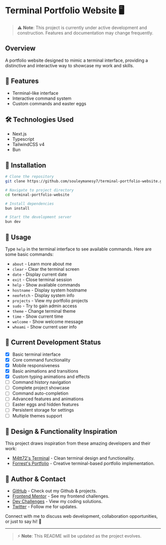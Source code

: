 # Terminal Portfolio Website 🖥️

> ⚠️ **Note**: This project is currently under active development and construction. Features and documentation may change frequently.

## Overview

A portfolio website designed to mimic a terminal interface, providing a distinctive and interactive way to showcase my work and skills.

## 🌟 Features

- Terminal-like interface
- Interactive command system
- Custom commands and easter eggs

## 🛠️ Technologies Used

- Next.js
- Typescript
- TailwindCSS v4
- Bun

## 🚀 Installation

```bash
# Clone the repository
git clone https://github.com/souleymanesy7/terminal-portfolio-website.git

# Navigate to project directory
cd terminal-portfolio-website

# Install dependencies
bun install

# Start the development server
bun dev
```

## 🎯 Usage

Type `help` in the terminal interface to see available commands. Here are some basic commands:

- `about` - Learn more about me
- `clear` - Clear the terminal screen
- `date` - Display current date
- `exit` - Close terminal session
- `help` - Show available commands
- `hostname` - Display system hostname
- `neofetch` - Display system info
- `projects` - View my portfolio projects
- `sudo` - Try to gain admin access
- `theme` - Change terminal theme
- `time` - Show current time
- `welcome` - Show welcome message
- `whoami` - Show current user info

## 🔄 Current Development Status

- [x] Basic terminal interface
- [x] Core command functionality
- [x] Mobile responsiveness
- [x] Basic animations and transitions
- [x] Custom typing animations and effects
- [ ] Command history navigation
- [ ] Complete project showcase
- [ ] Command auto-completion
- [ ] Advanced features and animations
- [ ] Easter eggs and hidden features
- [ ] Persistent storage for settings
- [ ] Multiple themes support

## 🎨 Design & Functionality Inspiration

This project draws inspiration from these amazing developers and their work:

- [M4tt72's Terminal](https://term.m4tt72.com/) - Clean terminal design and functionality.
- [Forrest's Portfolio](https://fkcodes.com/) - Creative terminal-based portfolio implementation.

## 👤 Author & Contact

- [GitHub](https://github.com/SouleymaneSy7) - Check out my Github & projects.
- [Frontend Mentor](https://www.frontendmentor.io/profile/SouleymaneSy7) - See my frontend challenges.
- [Dev Challenges](https://devchallenges.io/profile/534cd213-3165-4c16-bdcf-058e1f468da0) - View my coding solutions.
- [Twitter](https://twitter.com/Souleymanesy43) - Follow me for updates.

Connect with me to discuss web development, collaboration opportunities, or just to say hi! 👋

---

> ⚡️ **Note**: This README will be updated as the project evolves.
